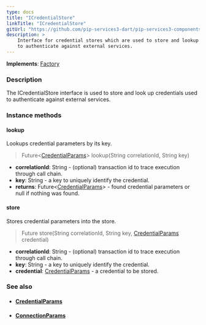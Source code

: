 ```yaml
---
type: docs
title: "ICredentialStore"
linkTitle: "ICredentialStore"
gitUrl: "https://github.com/pip-services3-dart/pip-services3-components-dart"
description: >
    Interface for credential stores which are used to store and lookup credentials
    to authenticate against external services.
---
```


**Implements**: [Factory](../../build/factory)

### Description

The ICredentialStore interface is used to store and look up credentials used to authenticate against external services.

### Instance methods

#### lookup
Lookups credential parameters by its key.

> Future<[CredentialParams](../credential_params)> lookup(String correlationId, String key)

- **correlationId**: String - (optional) transaction id to trace execution through call chain.
- **key**: String - a key to uniquely identify the credential.
- **returns**: Future<[CredentialParams](../credential_params)> - found credential parameters or null if nothing was found.


#### store
Stores credential parameters into the store.

> Future store(String correlationId, String key, [CredentialParams](../credential_params) credential)

- **correlationId**: String - (optional) transaction id to trace execution through call chain.
- **key**: String - a key to uniquely identify the credential.
- **credential**: [CredentialParams](../credential_params) - a credential to be stored.



### See also
- #### [CredentialParams](../credential_params)
- #### [ConnectionParams](../connection_params)
